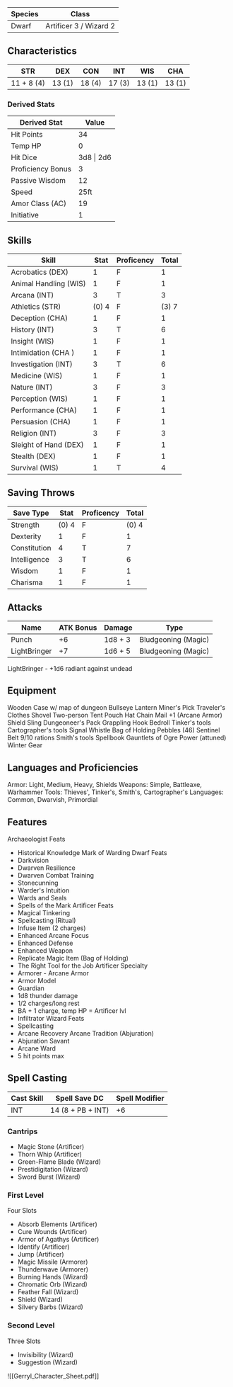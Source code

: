 
| Species | Class                  |
| ------- | ---------------------- |
| Dwarf   | Artificer 3 / Wizard 2 |

## Characteristics

| STR        | DEX    | CON    | INT    | WIS    | CHA    |
| ---------- | ------ | ------ | ------ | ------ | ------ |
| 11 + 8 (4) | 13 (1) | 18 (4) | 17 (3) | 13 (1) | 13 (1) |

### Derived Stats

| Derived Stat      | Value      |
| ----------------- | ---------- |
| Hit Points        | 34         |
| Temp HP           | 0          |
| Hit Dice          | 3d8 \| 2d6 |
| Proficiency Bonus | 3          |
| Passive Wisdom    | 12         |
| Speed             | 25ft       |
| Amor Class (AC)   | 19         |
| Initiative        | 1          |

## Skills

| Skill                 | Stat  | Proficency | Total |
| --------------------- | ----- | ---------- | ----- |
| Acrobatics (DEX)      | 1     | F          | 1     |
| Animal Handling (WIS) | 1     | F          | 1     |
| Arcana (INT)          | 3     | T          | 3     |
| Athletics (STR)       | (0) 4 | F          | (3) 7 |
| Deception (CHA)       | 1     | F          | 1     |
| History (INT)         | 3     | T          | 6     |
| Insight (WIS)         | 1     | F          | 1     |
| Intimidation (CHA )   | 1     | F          | 1     |
| Investigation (INT)   | 3     | T          | 6     |
| Medicine (WIS)        | 1     | F          | 1     |
| Nature (INT)          | 3     | F          | 3     |
| Perception (WIS)      | 1     | F          | 1     |
| Performance (CHA)     | 1     | F          | 1     |
| Persuasion (CHA)      | 1     | F          | 1     |
| Religion (INT)        | 3     | F          | 3     |
| Sleight of Hand (DEX) | 1     | F          | 1     |
| Stealth (DEX)         | 1     | F          | 1     |
| Survival (WIS)        | 1     | T          | 4     |

## Saving Throws

| Save Type    | Stat  | Proficency | Total |
| ------------ | ----- | ---------- | ----- |
| Strength     | (0) 4 | F          | (0) 4 |
| Dexterity    | 1     | F          | 1     |
| Constitution | 4     | T          | 7     |
| Intelligence | 3     | T          | 6     |
| Wisdom       | 1     | F          | 1     |
| Charisma     | 1     | F          | 1     |

## Attacks

| Name         | ATK Bonus | Damage  | Type                |
| ------------ | --------- | ------- | ------------------- |
| Punch        | +6        | 1d8 + 3 | Bludgeoning (Magic) |
| LightBringer | +7        | 1d6 + 5 | Bludgeoning (Magic) |
LightBringer - +1d6 radiant against undead


## Equipment

Wooden Case w/ map of dungeon 
Bullseye Lantern 
Miner's Pick 
Traveler's Clothes 
Shovel 
Two-person Tent 
Pouch 
Hat 
Chain Mail +1 (Arcane Armor) 
Shield 
Sling 
Dungeoneer's Pack 
Grappling Hook 
Bedroll 
Tinker's tools 
Cartographer's tools 
Signal Whistle
Bag of Holding 
Pebbles (46) 
Sentinel Belt 
9/10 rations 
Smith's tools 
Spellbook 
Gauntlets of Ogre Power (attuned) 
Winter Gear

## Languages and Proficiencies

Armor: Light, Medium, Heavy, Shields 
Weapons: Simple, Battleaxe, Warhammer 
Tools: Thieves', Tinker's, Smith's, Cartographer's 
Languages: Common, Dwarvish, Primordial


## Features

Archaeologist Feats
- Historical Knowledge 
Mark of Warding Dwarf Feats
- Darkvision
- Dwarven Resilience
- Dwarven Combat Training 
- Stonecunning
- Warder's Intuition
- Wards and Seals
- Spells of the Mark
Artificer Feats
- Magical Tinkering
- Spellcasting (Ritual)
- Infuse Item (2 charges)
- Enhanced Arcane Focus
- Enhanced Defense
- Enhanced Weapon
- Replicate Magic Item (Bag of Holding)
- The Right Tool for the Job
Artificer Specialty
- Armorer - Arcane Armor
- Armor Model
- Guardian
- 1d8 thunder damage
- 1/2 charges/long rest
- BA + 1 charge, temp HP = Artificer lvl 
- Infiltrator
Wizard Feats
- Spellcasting
- Arcane Recovery
Arcane Tradition (Abjuration) 
- Abjuration Savant 
- Arcane Ward
- 5 hit points max

## Spell Casting

| Cast Skill | Spell Save DC     | Spell Modifier |
| ---------- | ----------------- | -------------- |
| INT        | 14 (8 + PB + INT) | +6             |

### Cantrips

- Magic Stone (Artificer)
- Thorn Whip (Artificer)
- Green-Flame Blade (Wizard)
- Prestidigitation (Wizard)
- Sword Burst (Wizard)
### First Level 
Four Slots
- Absorb Elements (Artificer)
- Cure Wounds (Artificer)
- Armor of Agathys (Artificer)
- Identify (Artificer)
- Jump (Artificer)
- Magic Missile (Armorer)
- Thunderwave (Armorer)
- Burning Hands (Wizard)
- Chromatic Orb (Wizard)
- Feather Fall (Wizard)
- Shield (Wizard)
- Silvery Barbs (Wizard)
### Second Level
Three Slots
- Invisibility (Wizard)
- Suggestion (Wizard)

![[Gerryl_Character_Sheet.pdf]]